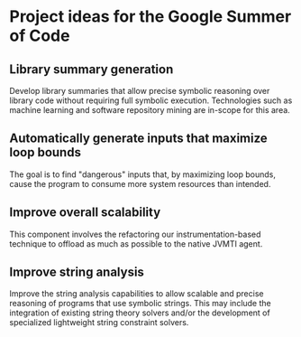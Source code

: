 # Project ideas for the Google Summer of Code

## Library summary generation

Develop library summaries that allow precise symbolic reasoning over library code without requiring full symbolic execution. Technologies such as machine learning and software repository mining are in-scope for this area.

## Automatically generate inputs that maximize loop bounds

The goal is to find "dangerous" inputs that, by maximizing loop bounds, cause the program to consume more system resources than intended.

## Improve overall scalability

This component involves the refactoring our instrumentation-based technique to offload as much as  possible to the native JVMTI agent.

## Improve string analysis

Improve the string analysis capabilities to allow scalable and precise reasoning of programs that use symbolic strings. This may include the integration of existing string theory solvers and/or the development of specialized lightweight string constraint solvers.
